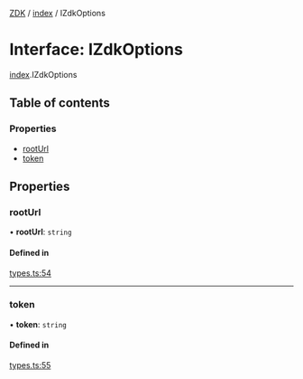 [ZDK](../README.md) / [index](../modules/index.md) / IZdkOptions

# Interface: IZdkOptions

[index](../modules/index.md).IZdkOptions

## Table of contents

### Properties

- [rootUrl](index.IZdkOptions.md#rooturl)
- [token](index.IZdkOptions.md#token)

## Properties

### rootUrl

• **rootUrl**: `string`

#### Defined in

[types.ts:54](https://github.com/innovtech-developers/zdk/blob/7db792f8d0888698b5c087a743b692e20fed3a78/src/types.ts#L54)

___

### token

• **token**: `string`

#### Defined in

[types.ts:55](https://github.com/innovtech-developers/zdk/blob/7db792f8d0888698b5c087a743b692e20fed3a78/src/types.ts#L55)
